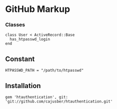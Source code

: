 GitHub Markup
=============


### Classes

    class User < ActiveRecord::Base
      has_htpasswd_login
    end
    
    
    
Constant
-----------

    HTPASSWD_PATH = "/path/to/htpasswd"
    
    
    
Installation
-----------

    gem 'htauthentication', git: 'git://github.com/cajusber/htauthentication.git'


